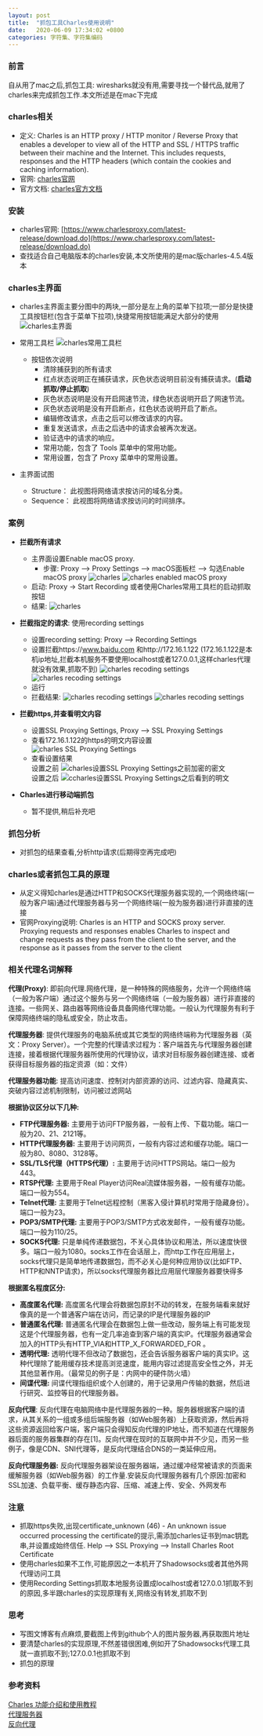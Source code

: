 ```yaml
---
layout: post
title:  "抓包工具Charles使用说明"
date:   2020-06-09 17:34:02 +0800
categories: 字符集、字符集编码
---
```


### 前言
自从用了mac之后,抓包工具: wiresharks就没有用,需要寻找一个替代品,就用了charles来完成抓包工作.本文所述是在mac下完成

### charles相关
- 定义: Charles is an HTTP proxy / HTTP monitor / Reverse Proxy that enables a developer to view all of the HTTP and SSL / HTTPS traffic between their machine and the Internet. This includes requests, responses and the HTTP headers (which contain the cookies and caching information).
- 官网: [charles官网](https://www.charlesproxy.com/)
- 官方文档: [charles官方文档](https://www.charlesproxy.com/documentation/welcome/)

### 安装
- charles官网: [https://www.charlesproxy.com/latest-release/download.do](https://www.charlesproxy.com/latest-release/download.do)
- 查找适合自己电脑版本的charles安装,本文所使用的是mac版charles-4.5.4版本

### charles主界面
- charles主界面主要分图中的两块,一部分是左上角的菜单下拉项;一部分是快捷工具按钮栏(包含于菜单下拉项),快捷常用按钮能满足大部分的使用
![charles主界面](https://raw.githubusercontent.com/kevinvoid/blog-image-repo/master/2020/charles-05-1.png)

- 常用工具栏
![charles常用工具栏](https://raw.githubusercontent.com/kevinvoid/blog-image-repo/master/2020/charles-04-1.png)
	- 按钮依次说明
		- 清除捕获到的所有请求
		- 红点状态说明正在捕获请求，灰色状态说明目前没有捕获请求。(**启动抓取/停止抓取**)
		- 灰色状态说明是没有开启网速节流，绿色状态说明开启了网速节流。
		- 灰色状态说明是没有开启断点，红色状态说明开启了断点。
		- 编辑修改请求，点击之后可以修改请求的内容。
		- 重复发送请求，点击之后选中的请求会被再次发送。
		- 验证选中的请求的响应。
		- 常用功能，包含了 Tools 菜单中的常用功能。
		- 常用设置，包含了 Proxy 菜单中的常用设置。

- 主界面试图
	- Structure： 此视图将网络请求按访问的域名分类。
	- Sequence： 此视图将网络请求按访问的时间排序。


### 案例
- **拦截所有请求**
	- 主界面设置Enable macOS proxy. 
		- 步骤: Proxy --> Proxy Settings --> macOS面板栏 --> 勾选Enable macOS proxy
	![charles](https://raw.githubusercontent.com/kevinvoid/blog-image-repo/master/2020/charles-01-1.png)
	![charles enabled macOS proxy](https://raw.githubusercontent.com/kevinvoid/blog-image-repo/master/2020/charles-01-2.jpg)
	- 启动: Proxy -> Start Recording 或者使用Charles常用工具栏的启动抓取按钮
	- 结果:
	![charles](https://raw.githubusercontent.com/kevinvoid/blog-image-repo/master/2020/charles-01-3.png)

- **拦截指定的请求**: 使用recording settings
	- 设置recording setting: Proxy --> Recording Settings
	- 设置拦截https://www.baidu.com 和http://172.16.1.122 (172.16.1.122是本机ip地址,拦截本机服务不要使用localhost或者127.0.0.1,这样charles代理就没有效果,抓取不到)
	![charles recoding settings](https://raw.githubusercontent.com/kevinvoid/blog-image-repo/master/2020/charles-02-3.png)
	![charles recoding settings](https://raw.githubusercontent.com/kevinvoid/blog-image-repo/master/2020/charles-02-4.png)
	- 运行
	- 拦截结果:
	![charles recoding settings](https://raw.githubusercontent.com/kevinvoid/blog-image-repo/master/2020/charles-02-5.png)
	![charles recoding settings](https://raw.githubusercontent.com/kevinvoid/blog-image-repo/master/2020/charles-02-6.png)

- **拦截https,并查看明文内容**
	- 设置SSL Proxying Settings, Proxy --> SSL Proxying Settings
	- 查看172.16.1.122的https的明文内容设置
	![charles SSL Proxying Settings](https://raw.githubusercontent.com/kevinvoid/blog-image-repo/master/2020/charles-06-1.png)
	- 查看设置结果  
	设置之前
	![charles设置SSL Proxying Settings之前加密的密文](https://raw.githubusercontent.com/kevinvoid/blog-image-repo/master/2020/charles-06-2.png)  
	设置之后
	![ccharles设置SSL Proxying Settings之后看到的明文](https://raw.githubusercontent.com/kevinvoid/blog-image-repo/master/2020/charles-06-3.png)
- **Charles进行移动端抓包**
	- 暂不提供,稍后补充吧

### 抓包分析
- 对抓包的结果查看,分析http请求(后期得空再完成吧)

### charles或者抓包工具的原理
- 从定义得知charles是通过HTTP和SOCKS代理服务器实现的,一个网络终端(一般为客户端)通过代理服务器与另一个网络终端(一般为服务器)进行非直接的连接
- 官网Proxying说明:
	Charles is an HTTP and SOCKS proxy server. Proxying requests and responses enables Charles to inspect and change requests as they pass from the client to the server, and the response as it passes from the server to the client

### 相关代理名词解释
**代理(Proxy)**: 即前向代理.网络代理，是一种特殊的网络服务，允许一个网络终端（一般为客户端）通过这个服务与另一个网络终端（一般为服务器）进行非直接的连接。一些网关、路由器等网络设备具备网络代理功能。一般认为代理服务有利于保障网络终端的隐私或安全，防止攻击。

**代理服务器**: 提供代理服务的电脑系统或其它类型的网络终端称为代理服务器（英文：Proxy Server）。一个完整的代理请求过程为：客户端首先与代理服务器创建连接，接着根据代理服务器所使用的代理协议，请求对目标服务器创建连接、或者获得目标服务器的指定资源（如：文件）

**代理服务器功能**: 提高访问速度、控制对内部资源的访问、过滤内容、隐藏真实、突破内容过滤机制限制，访问被过滤网站

**根据协议区分以下几种:**
- **FTP代理服务器:** 主要用于访问FTP服务器，一般有上传、下载功能。端口一般为20、21、2121等。
- **HTTP代理服务器:** 主要用于访问网页，一般有内容过滤和缓存功能。端口一般为80、8080、3128等。
- **SSL/TLS代理（HTTPS代理）:** 主要用于访问HTTPS网站。端口一般为443。
- **RTSP代理:** 主要用于Real Player访问Real流媒体服务器，一般有缓存功能。端口一般为554。
- **Telnet代理:** 主要用于Telnet远程控制（黑客入侵计算机时常用于隐藏身份）。端口一般为23。
- **POP3/SMTP代理:** 主要用于POP3/SMTP方式收发邮件，一般有缓存功能。端口一般为110/25。
- **SOCKS代理:** 只是单纯传递数据包，不关心具体协议和用法，所以速度快很多。端口一般为1080。socks工作在会话层上，而http工作在应用层上，socks代理只是简单地传递数据包，而不必关心是何种应用协议(比如FTP、HTTP和NNTP请求)，所以socks代理服务器比应用层代理服务器要快得多

**根据匿名程度区分:**
- **高度匿名代理:** 高度匿名代理会将数据包原封不动的转发，在服务端看来就好像真的是一个普通客户端在访问，而记录的IP是代理服务器的IP
- **普通匿名代理:** 普通匿名代理会在数据包上做一些改动，服务端上有可能发现这是个代理服务器，也有一定几率追查到客户端的真实IP。代理服务器通常会加入的HTTP头有HTTP_VIA和HTTP_X_FORWARDED_FOR 。
- **透明代理:** 透明代理不但改动了数据包，还会告诉服务器客户端的真实IP。这种代理除了能用缓存技术提高浏览速度，能用内容过滤提高安全性之外，并无其他显著作用。（最常见的例子是：内网中的硬件防火墙）
- **间谍代理:** 间谍代理指组织或个人创建的，用于记录用户传输的数据，然后进行研究、监控等目的代理服务器。

**反向代理**: 反向代理在电脑网络中是代理服务器的一种。服务器根据客户端的请求，从其关系的一组或多组后端服务器（如Web服务器）上获取资源，然后再将这些资源返回给客户端，客户端只会得知反向代理的IP地址，而不知道在代理服务器后面的服务器集群的存在[1]。反向代理在现时的互联网中并不少见，而另一些例子，像是CDN、SNI代理等，是反向代理结合DNS的一类延伸应用。

**反向代理服务器:** 反向代理服务器架设在服务器端，通过缓冲经常被请求的页面来缓解服务器（如Web服务器）的工作量.安装反向代理服务器有几个原因:加密和SSL加速、负载平衡、缓存静态内容、压缩、减速上传、安全、外网发布



### 注意
- 抓取https失败,出现certificate_unknown (46) - An unknown issue occurred processing the certificate的提示,需添加charles证书到mac钥匙串,并设置成始终信任. Help --> SSL Proxying --> Install Charles  Root Certificate
- 使用charles如果不工作,可能原因之一本机开了Shadowsocks或者其他外网代理访问工具
- 使用Recording Settings抓取本地服务设置成localhost或者127.0.0.1抓取不到的原因,多半跟charles的实现原理有关,网络没有转发,抓取不到

### 思考
- 写图文博客有点麻烦,要截图上传到github个人的图片服务器,再获取图片地址
- 要清楚charles的实现原理,不然差错很困难,例如开了Shadowsocks代理工具就一直抓取不到;127.0.0.1也抓取不到
- 抓包的原理

### 参考资料
[Charles 功能介绍和使用教程](https://juejin.im/post/5b8350b96fb9a019d9246c4c)   
[代理服务器](https://zh.wikipedia.org/wiki/%E4%BB%A3%E7%90%86%E6%9C%8D%E5%8A%A1%E5%99%A8)  
[反向代理](https://zh.wikipedia.org/wiki/%E5%8F%8D%E5%90%91%E4%BB%A3%E7%90%86)  

